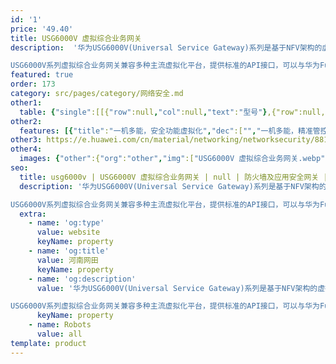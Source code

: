 ```yaml
---
id: '1'
price: '49.40'
title: USG6000V 虚拟综合业务网关
description:  '华为USG6000V(Universal Service Gateway)系列是基于NFV架构的虚拟综合业务网关，虚拟资源利用率高，资源虚拟化技术支持大量多租户共同使用。产品具备丰富的网关业务能力，如vFW、vIPSec、vLB、vIPS、vAV、vURL过滤等，可根据对虚拟网关的业务需求，按需使用，灵活部署。

USG6000V系列虚拟综合业务网关兼容多种主流虚拟化平台，提供标准的API接口，可以与华为FusionSphere云平台、Agile Controller控制器以及开源的Openstack平台共同构成开放的SDN数据中心解决方案。USG6000V可以与传统硬件设备统一被Agile Controller控制器进行管理，构建统一的智能化云安全平台，实现业务灵活定制，资源弹性扩缩，网络可视化管理，满足企业业务快速上线、变化频繁，运维简单、高效等诉求。'
featured: true
order: 173
category: src/pages/category/网络安全.md
other1: 
  table: {"single":[[{"row":null,"col":null,"text":"型号"},{"row":null,"col":null,"text":"USG6000V1"},{"row":null,"col":null,"text":"USG6000V2"},{"row":null,"col":null,"text":"USG6000V4"},{"row":null,"col":null,"text":"USG6000V8"}],[{"row":null,"col":null,"text":"Hypervisor"},{"row":null,"col":"4","text":"Xen\nVMware ESXi\nLinux KVM\nHyper-V\nHuawei FusionSphere"}],[{"row":null,"col":null,"text":"vCPU"},{"row":null,"col":null,"text":"1"},{"row":null,"col":null,"text":"2"},{"row":null,"col":null,"text":"4"},{"row":null,"col":null,"text":"8"}],[{"row":null,"col":null,"text":"内存"},{"row":null,"col":null,"text":"2GB"},{"row":null,"col":null,"text":"4GB"},{"row":null,"col":null,"text":"8GB"},{"row":null,"col":null,"text":"12GB"}],[{"row":null,"col":null,"text":"存储（min/max）"},{"row":null,"col":null,"text":"4GB/2TB"},{"row":null,"col":null,"text":"4GB/2TB"},{"row":null,"col":null,"text":"4GB/2TB"},{"row":null,"col":null,"text":"4GB/2TB"}],[{"row":null,"col":null,"text":"vNIC接口数量（min/max）"},{"row":null,"col":null,"text":" 2/11"},{"row":null,"col":null,"text":" 2/11"},{"row":null,"col":null,"text":" 2/11"},{"row":null,"col":null,"text":" 2/11"}],[{"row":null,"col":null,"text":"一体化防护"},{"row":null,"col":"4","text":"集传统防火墙、VPN、入侵防御、防病毒、带宽管理、Anti-DDoS等多种功能于一身，全局配置视图和一体化策略管理。"}],[{"row":null,"col":null,"text":"应用识别与管控"},{"row":null,"col":"4","text":"可识别6000+应用，访问控制精度到应用功能，例如：区分微信的文字和语音。应用识别与入侵检测、防病毒、内容安全相结合，提高检测性能和准确率。"}],[{"row":null,"col":null,"text":"入侵防御与Web防护"},{"row":null,"col":"4","text":"第一时间获取最新威胁信息，准确检测并防御针对漏洞的攻击。可防护各种针对web的攻击，包括SQL注入攻击和跨站脚本攻击等。"}],[{"row":null,"col":null,"text":"防病毒"},{"row":null,"col":"4","text":"病毒库每日更新，可迅速检出超过500万种病毒。"}]]}
other2:
  features: [{"title":"一机多能，安全功能虚拟化","dec":["","一机多能，精准管控，简化管理，提升资源利用率；按需弹性，业务部署灵活：安全业务全部虚拟化，支持多租户，业务自动化开通",""]},{"title":"统一管理，运维可视化","dec":["","提供基于租户的网络虚拟化管理视图，满足合规要求",""]},{"title":"广泛被集成","dec":["","兼容主流虚拟机平台，支持NETCONF、RESTful北向API接口",""]}]
other3: https://e.huawei.com/cn/material/networking/networksecurity/88151285b53f46cfa7298a948e649e40
other4:
  images: {"other":{"org":"other","img":["USG6000V 虚拟综合业务网关.webp"]}}
seo:
  title: usg6000v | USG6000V 虚拟综合业务网关 | null | 防火墙及应用安全网关 | 网络安全 | 企业网络
  description: '华为USG6000V(Universal Service Gateway)系列是基于NFV架构的虚拟综合业务网关，虚拟资源利用率高，资源虚拟化技术支持大量多租户共同使用。产品具备丰富的网关业务能力，如vFW、vIPSec、vLB、vIPS、vAV、vURL过滤等，可根据对虚拟网关的业务需求，按需使用，灵活部署。

USG6000V系列虚拟综合业务网关兼容多种主流虚拟化平台，提供标准的API接口，可以与华为FusionSphere云平台、Agile Controller控制器以及开源的Openstack平台共同构成开放的SDN数据中心解决方案。USG6000V可以与传统硬件设备统一被Agile Controller控制器进行管理，构建统一的智能化云安全平台，实现业务灵活定制，资源弹性扩缩，网络可视化管理，满足企业业务快速上线、变化频繁，运维简单、高效等诉求。'
  extra:
    - name: 'og:type'
      value: website
      keyName: property
    - name: 'og:title'
      value: 河南网田
      keyName: property
    - name: 'og:description'
      value: '华为USG6000V(Universal Service Gateway)系列是基于NFV架构的虚拟综合业务网关，虚拟资源利用率高，资源虚拟化技术支持大量多租户共同使用。产品具备丰富的网关业务能力，如vFW、vIPSec、vLB、vIPS、vAV、vURL过滤等，可根据对虚拟网关的业务需求，按需使用，灵活部署。

USG6000V系列虚拟综合业务网关兼容多种主流虚拟化平台，提供标准的API接口，可以与华为FusionSphere云平台、Agile Controller控制器以及开源的Openstack平台共同构成开放的SDN数据中心解决方案。USG6000V可以与传统硬件设备统一被Agile Controller控制器进行管理，构建统一的智能化云安全平台，实现业务灵活定制，资源弹性扩缩，网络可视化管理，满足企业业务快速上线、变化频繁，运维简单、高效等诉求。'
      keyName: property
    - name: Robots
      value: all
template: product
---
```

